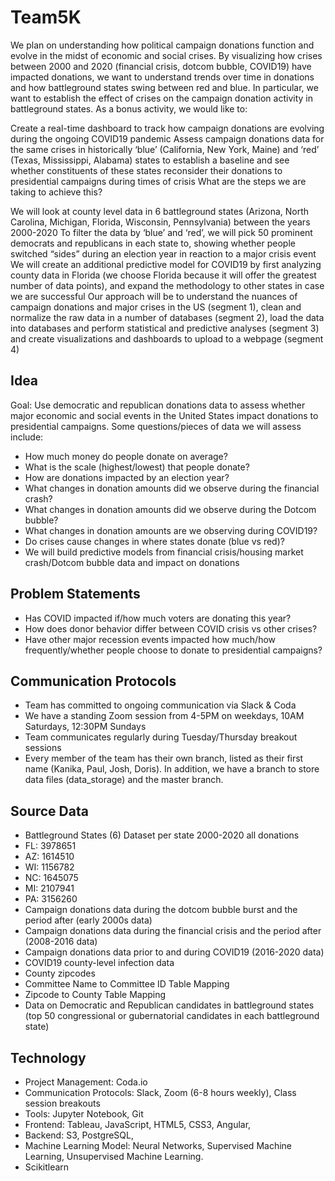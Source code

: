 # Team5K
We plan on understanding how political campaign donations function and evolve in the midst of economic and social crises. By visualizing how crises between 2000 and 2020 (financial crisis, dotcom bubble, COVID19) have impacted donations, we want to understand trends over time in donations and how battleground states swing between red and blue. In particular, we want to establish the effect of crises on the campaign donation activity in battleground states. As a bonus activity, we would like to:

Create a real-time dashboard to track how campaign donations are evolving during the ongoing COVID19 pandemic
Assess campaign donations data for the same crises in historically ‘blue’ (California, New York, Maine) and ‘red’ (Texas, Mississippi, Alabama) states to establish a baseline and see whether constituents of these states reconsider their donations to presidential campaigns during times of crisis
What are the steps we are taking to achieve this?

We will look at county level data in 6 battleground states (Arizona, North Carolina, Michigan, Florida, Wisconsin, Pennsylvania) between the years 2000-2020
To filter the data by ‘blue’ and ‘red’, we will pick 50 prominent democrats and republicans in each state to, showing whether people switched “sides” during an election year in reaction to a major crisis event
We will create an additional predictive model for COVID19 by first analyzing county data in Florida (we choose Florida because it will offer the greatest number of data points), and expand the methodology to other states in case we are successful
Our approach will be to understand the nuances of campaign donations and major crises in the US (segment 1), clean and normalize the raw data in a number of databases (segment 2), load the data into databases and perform statistical and predictive analyses (segment 3) and create visualizations and dashboards to upload to a webpage (segment 4)

## Idea
Goal: Use democratic and republican donations data to assess whether major economic and social events in the United States impact donations to presidential campaigns. Some questions/pieces of data we will assess include:

* How much money do people donate on average?
* What is the scale (highest/lowest) that people donate?
* How are donations impacted by an election year?
* What changes in donation amounts did we observe during the financial crash?
* What changes in donation amounts did we observe during the Dotcom bubble?
* What changes in donation amounts are we observing during COVID19?
* Do crises cause changes in where states donate (blue vs red)?
* We will build predictive models from financial crisis/housing market crash/Dotcom bubble data and impact on donations

## Problem Statements
* Has COVID impacted if/how much voters are donating this year?
* How does donor behavior differ between COVID crisis vs other crises?
* Have other major recession events impacted how much/how frequently/whether people choose to donate to presidential campaigns?

## Communication Protocols
* Team has committed to ongoing communication via Slack & Coda
* We have a standing Zoom session from 4-5PM on weekdays, 10AM Saturdays, 12:30PM Sundays
* Team communicates regularly during Tuesday/Thursday breakout sessions
* Every member of the team has their own branch, listed as their first name (Kanika, Paul, Josh, Doris). In addition, we have a branch to store data files (data_storage) and the master branch. 

## Source Data
* Battleground States (6) Dataset per state 2000-2020 all donations
 * FL: 3978651
 * AZ: 1614510
 * WI: 1156782
 * NC: 1645075
 * MI: 2107941
 * PA: 3156260
* Campaign donations data during the dotcom bubble burst and the period after (early 2000s data)
* Campaign donations data during the financial crisis and the period after (2008-2016 data)
* Campaign donations data prior to and during COVID19 (2016-2020 data)
* COVID19 county-level infection data
* County zipcodes
* Committee Name to Committee ID Table Mapping
* Zipcode to County Table Mapping
* Data on Democratic and Republican candidates in battleground states (top 50 congressional or gubernatorial candidates in each battleground state)

## Technology
* Project Management: Coda.io
* Communication Protocols: Slack, Zoom (6-8 hours weekly), Class session breakouts
* Tools: Jupyter Notebook, Git
* Frontend: Tableau, JavaScript, HTML5, CSS3, Angular,
* Backend: S3, PostgreSQL,
* Machine Learning Model: Neural Networks, Supervised Machine Learning, Unsupervised Machine Learning.
* Scikitlearn
